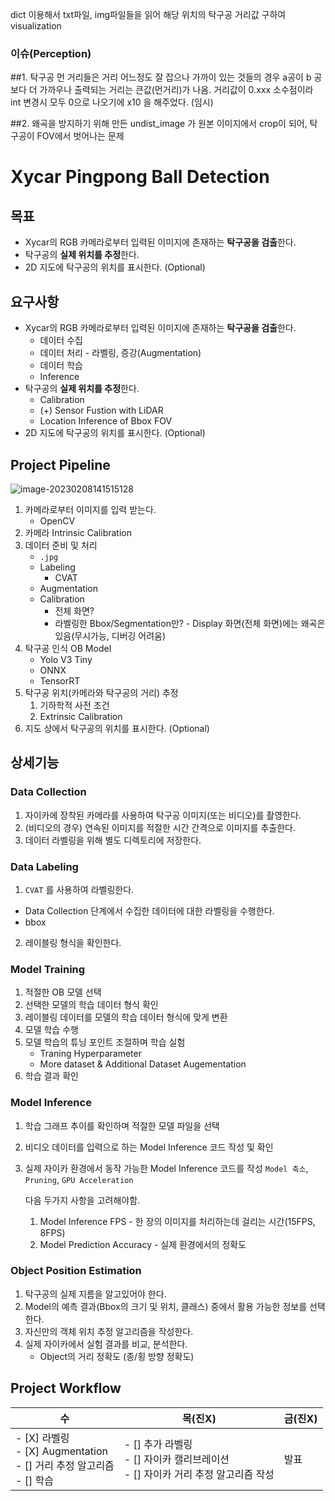 dict 이용해서 txt파일, img파일들을 읽어 해당 위치의 탁구공 거리값 구하여 visualization

### 이슈(Perception)
##1.
탁구공 먼 거리들은 거리 어느정도 잘 잡으나 가까이 있는 것들의 경우 a공이 b 공보다 더 가까우나 출력되는 거리는 큰값(먼거리)가 나옴.
거리값이 0.xxx 소수점이라 int 변경시 모두 0으로 나오기에 x10 을 해주었다. (임시)

##2.
왜곡을 방지하기 위해 만든 undist_image 가 원본 이미지에서 crop이 되어, 탁구공이 FOV에서 벗어나는 문제





# Xycar Pingpong Ball Detection

## 목표

- Xycar의 RGB 카메라로부터 입력된 이미지에 존재하는 **탁구공을 검출**한다.
- 탁구공의 **실제 위치를 추정**한다.
- 2D 지도에 탁구공의 위치를 표시한다. (Optional)

## 요구사항

- Xycar의 RGB 카메라로부터 입력된 이미지에 존재하는 **탁구공을 검출**한다.
  - 데이터 수집
  - 데이터 처리 - 라벨링, 증강(Augmentation)
  - 데이터 학습
  - Inference
- 탁구공의 **실제 위치를 추정**한다.
  - Calibration
  - (+) Sensor Fustion with LiDAR
  - Location Inference of Bbox FOV
- 2D 지도에 탁구공의 위치를 표시한다. (Optional)

## Project Pipeline

![image-20230208141515128](https://user-images.githubusercontent.com/33347724/217444724-ec3a9bb0-8d37-4be0-9258-d70c09e45dc6.png)


1. 카메라로부터 이미지를 입력 받는다.
   - OpenCV
2. 카메라 Intrinsic Calibration
3. 데이터 준비 및 처리
   - `.jpg`
   - Labeling
     - CVAT
   - Augmentation
   - Calibration
     - 전체 화면?
     - 라벨링한 Bbox/Segmentation만? - Display 화면(전체 화면)에는 왜곡은 있음(무시가능, 디버깅 어려움)
4. 탁구공 인식 OB Model
   - Yolo V3 Tiny
   - ONNX
   - TensorRT
5. 탁구공 위치(카메라와 탁구공의 거리) 추정
   1. 기하학적 사전 조건
   2. Extrinsic Calibration
6. 지도 상에서 탁구공의 위치를 표시한다. (Optional)

## 상세기능

### Data Collection

1. 자이카에 장착된 카메라를 사용하여 탁구공 이미지(또는 비디오)를 촬영한다.
2. (비디오의 경우) 연속된 이미지를 적절한 시간 간격으로 이미지를 추출한다.
3. 데이터 라벨링을 위해 별도 디렉토리에 저장한다.

### Data Labeling

1.  `CVAT` 를 사용하여 라벨링한다.

   - Data Collection 단계에서 수집한 데이터에 대한 라벨링을 수행한다.
   - bbox

2. 레이블링 형식을 확인한다.

### Model Training

1. 적절한 OB 모델 선택
2. 선택한 모델의 학습 데이터 형식 확인
3. 레이블링 데이터를 모델의 학습 데이터 형식에 맞게 변환
4. 모델 학습 수행
5. 모델 학습의 튜닝 포인트 조절하며 학습 실험
   - Traning Hyperparameter
   - More dataset & Additional Dataset Augementation
6. 학습 결과 확인

### Model Inference

1. 학습 그래프 추이를 확인하며 적절한 모델 파일을 선택

2. 비디오 데이터를 입력으로 하는 Model Inference 코드 작성 및 확인

3. 실제 자이카 환경에서 동작 가능한 Model Inference 코드를 작성
   `Model 축소`, `Pruning`, `GPU Acceleration`

   다음 두가지 사항을 고려해야함.

   1. Model Inference FPS - 한 장의 이미지를 처리하는데 걸리는 시간(15FPS, 8FPS)
   2. Model Prediction Accuracy - 실제 환경에서의 정확도

### Object Position Estimation

1. 탁구공의 실제 지름을 알고있어야 한다.
2. Model의 예측 결과(Bbox의 크기 및 위치, 클래스) 중에서 활용 가능한 정보를 선택한다.
3. 자신만의 객체 위치 추정 알고리즘을 작성한다.
4. 실제 자이카에서 실험 결과를 비교, 분석한다.
   - Object의 거리 정확도 (종/횡 방향 정확도)

## Project Workflow

| 수                                                           | 목(진X)                                                      | 금(진X) |
| ------------------------------------------------------------ | ------------------------------------------------------------ | ------- |
|- [X] 라벨링<br />- [X] Augmentation<br />- [] 거리 추정 알고리즘<br />- [] 학습 |- [] 추가 라벨링<br />- [] 자이카 캘리브레이션<br />- [] 자이카 거리 추정 알고리즘 작성 | 발표    |


